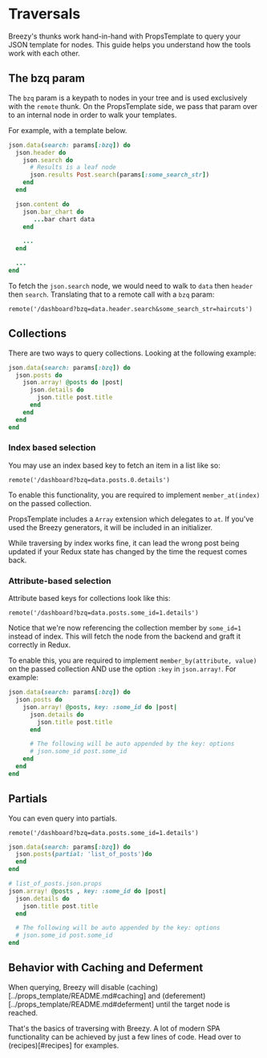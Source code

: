 # Traversals

Breezy's thunks work hand-in-hand with PropsTemplate to query your JSON template for nodes. This guide helps you understand how the tools work with each other.

## The bzq param
The `bzq` param is a keypath to nodes in your tree and is used exclusively with the `remote` thunk. On the PropsTemplate side, we pass that param over to an internal node in order to walk your templates.

For example, with a template below.

```ruby
json.data(search: params[:bzq]) do
  json.header do
    json.search do
      # Results is a leaf node
      json.results Post.search(params[:some_search_str])
    end
  end

  json.content do
    json.bar_chart do
       ...bar chart data
    end

    ...
  end

  ...
end
```

To fetch the `json.search` node, we would need to walk to `data` then `header` then `search`. Translating that to a remote call with a `bzq` param:

```
remote('/dashboard?bzq=data.header.search&some_search_str=haircuts')
```

## Collections
There are two ways to query collections. Looking at the following example:

```ruby
json.data(search: params[:bzq]) do
  json.posts do
    json.array! @posts do |post|
      json.details do
        json.title post.title
      end
    end
  end
end
```

### Index based selection
You may use an index based key to fetch an item in a list like so:

```
remote('/dashboard?bzq=data.posts.0.details')
```

To enable this functionality, you are required to implement `member_at(index)` on the passed collection.

PropsTemplate includes a `Array` extension which delegates to `at`. If you've used the Breezy generators, it will be included in an initializer.

While traversing by index works fine, it can lead the wrong post being updated if your Redux state has changed by the time the request comes back.

### Attribute-based selection
Attribute based keys for collections look like this:

```
remote('/dashboard?bzq=data.posts.some_id=1.details')
```

Notice that we're now referencing the collection member by `some_id=1` instead of index. This will fetch the node from the backend and graft it correctly in Redux.

To enable this, you are required to implement `member_by(attribute, value)` on the passed collection AND use the option `:key` in `json.array!`. For example:

```ruby
json.data(search: params[:bzq]) do
  json.posts do
    json.array! @posts, key: :some_id do |post|
      json.details do
        json.title post.title
      end

      # The following will be auto appended by the key: options
      # json.some_id post.some_id
    end
  end
end
```

## Partials

You can even query into partials.

```
remote('/dashboard?bzq=data.posts.some_id=1.details')
```

```ruby
json.data(search: params[:bzq]) do
  json.posts(partial: 'list_of_posts')do
  end
end
```

```ruby
# list_of_posts.json.props
json.array! @posts , key: :some_id do |post|
  json.details do
    json.title post.title
  end

  # The following will be auto appended by the key: options
  # json.some_id post.some_id
end
```

## Behavior with Caching and Deferment

When querying, Breezy will disable (caching)[../props_template/README.md#caching] and (deferement)[../props_template/README.md#deferment] until the target node is reached.


That's the basics of traversing with Breezy. A lot of modern SPA functionality can be achieved by just a few lines of code. Head over to (recipes)[#recipes] for examples.
